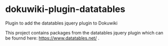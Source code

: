 # dokuwiki-plugin-datatables
Plugin to add the datatables jquery plugin to Dokuwiki

This project contains packages from the datatables jquery plugin which can be fournd here: https://www.datatables.net/ . 
